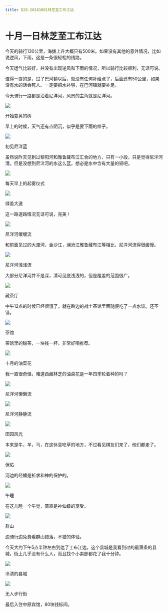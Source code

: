 ```yaml
---
title: D28-20181001林芝至工布江达
---
```


# 十月一日林芝至工布江达

今天的骑行130公里，海拨上升大概只有500米。如果没有其他的意外情况，比如说逆风，下雨，这是一条很轻松的线路。

今天运气比较好，并没有出现逆风和下雨的情况，所以骑行比较顺利，无话可说。

值得一提的是，过了巴河镇以后，就没有任何补给点了，后面还有50公里，如果没有水的话会死人。一定要把水补够，在巴河镇就要补足。

今天骑行一路都是沿着尼洋河，风景的主角就是尼洋河。

![](https://ridemypic.oss-cn-chengdu.aliyuncs.com/rideimg/2616645-4ac17a6d3eb8ce89.jpg)  

开始变黄的树

早上的时候，天气还有点阴沉，似乎是要下雨的样子。

![](https://ridemypic.oss-cn-chengdu.aliyuncs.com/rideimg/2616645-5a7cbe82cccd5494.jpg)  

初见尼洋蓝

虽然说昨天见到过黎阳河和雅鲁藏布江汇合的地方，只有一小段，只是觉得尼洋河清。但是没想到尼洋河的水这么蓝。想必是水中含有大量的铜吧。

![](https://ridemypic.oss-cn-chengdu.aliyuncs.com/rideimg/2616645-1471a12b2c005015.jpg)  

每天早上的起雾仪式

![](https://ridemypic.oss-cn-chengdu.aliyuncs.com/rideimg/2616645-8afce5ffb3230d51.jpg)  

绿盖大道

这一路道路情况无话可说，完美！

![](https://ridemypic.oss-cn-chengdu.aliyuncs.com/rideimg/2616645-b19f7ca72bd8494e.jpg)  

尼洋河缓缓流

和前面见过的大渡河，金沙江，澜沧江雅鲁藏布江等相比，尼洋河流得很缓慢。

![](https://ridemypic.oss-cn-chengdu.aliyuncs.com/rideimg/2616645-b767990b38299964.jpg)  

尼洋河浅浅流

大部分尼洋河并不是深，清可见底浅浅的，但是覆盖的范围很广。

![](https://ridemypic.oss-cn-chengdu.aliyuncs.com/rideimg/2616645-1129b6d4caecf7b1.jpg)  

藏茶厅

中午12点的时候已经很饿了，就在路边的战士茶馆里面随便吃了一点水饺。还不错。

![](https://ridemypic.oss-cn-chengdu.aliyuncs.com/rideimg/2616645-75a3e321edd253e3.jpg)  

茶馆

茶馆里的甜茶，一块钱一杯，非常好喝推荐。

![](https://ridemypic.oss-cn-chengdu.aliyuncs.com/rideimg/2616645-1cecd783d63d5edf.jpg)  

十月的油菜花

我一直很奇怪，难道西藏林芝的油菜花是一年四季轮着种的吗？

![](https://ridemypic.oss-cn-chengdu.aliyuncs.com/rideimg/2616645-f3f6d237ce530bd5.jpg)  

尼洋河懒懒流

![](https://ridemypic.oss-cn-chengdu.aliyuncs.com/rideimg/2616645-1a1fe21d608ec9bd.jpg)  

尼洋河静静流

![](https://ridemypic.oss-cn-chengdu.aliyuncs.com/rideimg/2616645-6d86f3667cf8a433.jpg)  

田园风光

本来是牛，羊，马，在这休息吃草的地方，不过看见棋友们来了，他们都走了。

![](https://ridemypic.oss-cn-chengdu.aliyuncs.com/rideimg/2616645-1695c8fe140589d5.jpg)  

保佑

河边的经幡是祈求和神的保护的。

![](https://ridemypic.oss-cn-chengdu.aliyuncs.com/rideimg/2616645-3700ba1574245346.jpg)  

午睡

在这儿睡一个午觉，简直是神仙级的享受。

![](https://ridemypic.oss-cn-chengdu.aliyuncs.com/rideimg/2616645-087b409a01ee42a9.jpg)  

群山

边骑行边免费看群山错落，不错的体验。

今天大约下午5点半钟左右到达了工布江达。这个县城是我看到过的最萧条的县城，街上几乎没有什么人，而且找个小卖部都花了我十分钟。

![](https://ridemypic.oss-cn-chengdu.aliyuncs.com/rideimg/2616645-56276ceb30d6d5ed.jpg)  

冷清的县城

![](https://ridemypic.oss-cn-chengdu.aliyuncs.com/rideimg/2616645-38f44a850870885d.jpg)  

无人步行街

最后入住中原宾馆，80块钱标间。